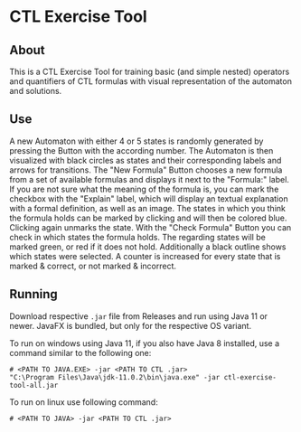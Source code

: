 CTL Exercise Tool
=================
About
-----
This is a CTL Exercise Tool for training basic (and simple nested) operators and quantifiers of CTL formulas with visual representation of the automaton and solutions.

Use
---
A new Automaton with either 4 or 5 states is randomly generated by pressing the Button with the according number. 
The Automaton is then visualized with black circles as states and their corresponding labels and arrows for transitions.
The "New Formula" Button chooses a new formula from a set of available formulas and displays it next to the "Formula:" label.
If you are not sure what the meaning of the formula is, you can mark the checkbox with the "Explain" label, which will display 
an textual explanation with a formal definition, as well as an image. 
The states in which you think the formula holds can be marked by clicking and will then be colored blue. Clicking again unmarks the state.
With the "Check Formula" Button you can check in which states the formula holds. The regarding states will be marked green, or red if it does not hold.
Additionally a black outline shows which states were selected.
A counter is increased for every state that is marked & correct, or not marked & incorrect.

Running
-------

Download respective `.jar` file from Releases and run using Java 11 or newer. JavaFX is bundled,
but only for the respective OS variant.

To run on windows using Java 11, if you also have Java 8 installed, use a command
similar to the following one:

    # <PATH TO JAVA.EXE> -jar <PATH TO CTL .jar>
    "C:\Program Files\Java\jdk-11.0.2\bin\java.exe" -jar ctl-exercise-tool-all.jar
    
To run on linux use following command:

    # <PATH TO JAVA> -jar <PATH TO CTL .jar>
    
